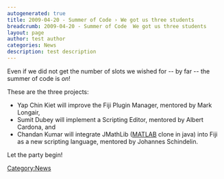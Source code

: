 ```yaml
---
autogenerated: true
title: 2009-04-20 - Summer of Code › We got us three students
breadcrumb: 2009-04-20 - Summer of Code  We got us three students
layout: page
author: test author
categories: News
description: test description
---
```


Even if we did not get the number of slots we wished for -- by far -- the summer of code is *on*\!

These are the three projects:

  - Yap Chin Kiet will improve the Fiji Plugin Manager, mentored by Mark Longair,
  - Sumit Dubey will implement a Scripting Editor, mentored by Albert Cardona, and
  - Chandan Kumar will integrate JMathLib ([MATLAB](MATLAB "wikilink") clone in java) into Fiji as a new scripting language, mentored by Johannes Schindelin.

Let the party begin\!

[Category:News](Category_News "wikilink")
